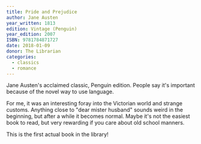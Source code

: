 ```yaml
---
title: Pride and Prejudice
author: Jane Austen
year_written: 1813
edition: Vintage (Penguin)
year_edition: 2007
ISBN: 9781784871727
date: 2018-01-09
donor: The Librarian
categories:
  - classics
  - romance
---
```


Jane Austen's acclaimed classic, Penguin edition. People say it's important because of the novel way to use language.

For me, it was an interesting foray into the Victorian world and strange customs. Anything close to "dear mister husband" sounds weird in the beginning, but after a while it becomes normal. Maybe it's not the easiest book to read, but very rewarding if you care about old school manners.

This is the first actual book in the library!